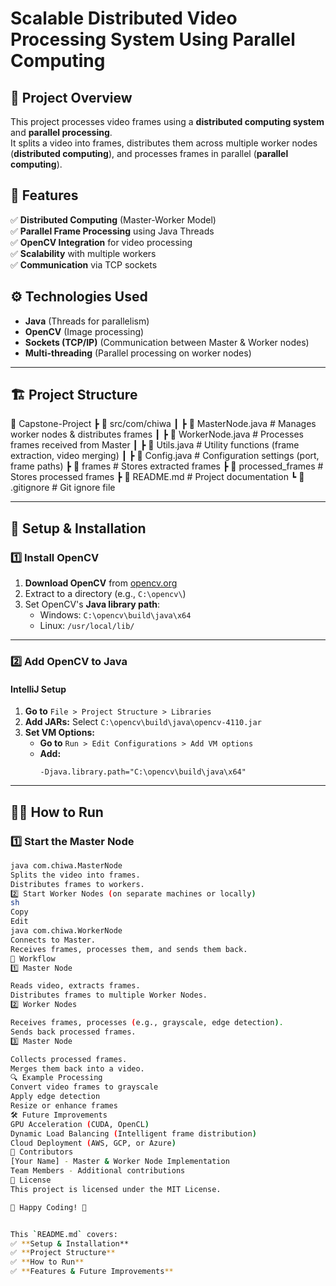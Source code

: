 # Scalable Distributed Video Processing System Using Parallel Computing

## 📌 Project Overview
This project processes video frames using a **distributed computing system** and **parallel processing**.  
It splits a video into frames, distributes them across multiple worker nodes (**distributed computing**), and processes frames in parallel (**parallel computing**).  

## 🚀 Features
✅ **Distributed Computing** (Master-Worker Model)  
✅ **Parallel Frame Processing** using Java Threads  
✅ **OpenCV Integration** for video processing  
✅ **Scalability** with multiple workers  
✅ **Communication** via TCP sockets  

## ⚙️ Technologies Used
- **Java** (Threads for parallelism)  
- **OpenCV** (Image processing)  
- **Sockets (TCP/IP)** (Communication between Master & Worker nodes)  
- **Multi-threading** (Parallel processing on worker nodes)  

---
## 🏗️ Project Structure

📂 Capstone-Project
┣ 📂 src/com/chiwa
┃ ┣ 📜 MasterNode.java       # Manages worker nodes & distributes frames
┃ ┣ 📜 WorkerNode.java       # Processes frames received from Master
┃ ┣ 📜 Utils.java            # Utility functions (frame extraction, video merging)
┃ ┣ 📜 Config.java           # Configuration settings (port, frame paths)
┣ 📂 frames                  # Stores extracted frames
┣ 📂 processed_frames        # Stores processed frames
┣ 📜 README.md               # Project documentation
┗ 📜 .gitignore              # Git ignore file

---

## 🔧 Setup & Installation

### **1️⃣ Install OpenCV**
1. **Download OpenCV** from [opencv.org](https://opencv.org/releases/)
2. Extract to a directory (e.g., `C:\opencv\`)
3. Set OpenCV's **Java library path**:  
   - Windows: `C:\opencv\build\java\x64`
   - Linux: `/usr/local/lib/`

---

### **2️⃣ Add OpenCV to Java**
#### **IntelliJ Setup**
1. **Go to** `File > Project Structure > Libraries`
2. **Add JARs:** Select `C:\opencv\build\java\opencv-4110.jar`
3. **Set VM Options:**  
   - **Go to** `Run > Edit Configurations > Add VM options`
   - **Add:**  
     ```
     -Djava.library.path="C:\opencv\build\java\x64"
     ```

---

## 🏃‍♂️ How to Run

### **1️⃣ Start the Master Node**
```sh
java com.chiwa.MasterNode
Splits the video into frames.
Distributes frames to workers.
2️⃣ Start Worker Nodes (on separate machines or locally)
sh
Copy
Edit
java com.chiwa.WorkerNode
Connects to Master.
Receives frames, processes them, and sends them back.
📜 Workflow
1️⃣ Master Node

Reads video, extracts frames.
Distributes frames to multiple Worker Nodes.
2️⃣ Worker Nodes

Receives frames, processes (e.g., grayscale, edge detection).
Sends back processed frames.
3️⃣ Master Node

Collects processed frames.
Merges them back into a video.
🔍 Example Processing
Convert video frames to grayscale
Apply edge detection
Resize or enhance frames
🛠️ Future Improvements
GPU Acceleration (CUDA, OpenCL)
Dynamic Load Balancing (Intelligent frame distribution)
Cloud Deployment (AWS, GCP, or Azure)
🤝 Contributors
[Your Name] - Master & Worker Node Implementation
Team Members - Additional contributions
📄 License
This project is licensed under the MIT License.

🎯 Happy Coding! 🚀


This `README.md` covers:  
✅ **Setup & Installation**  
✅ **Project Structure**  
✅ **How to Run**  
✅ **Features & Future Improvements**  


